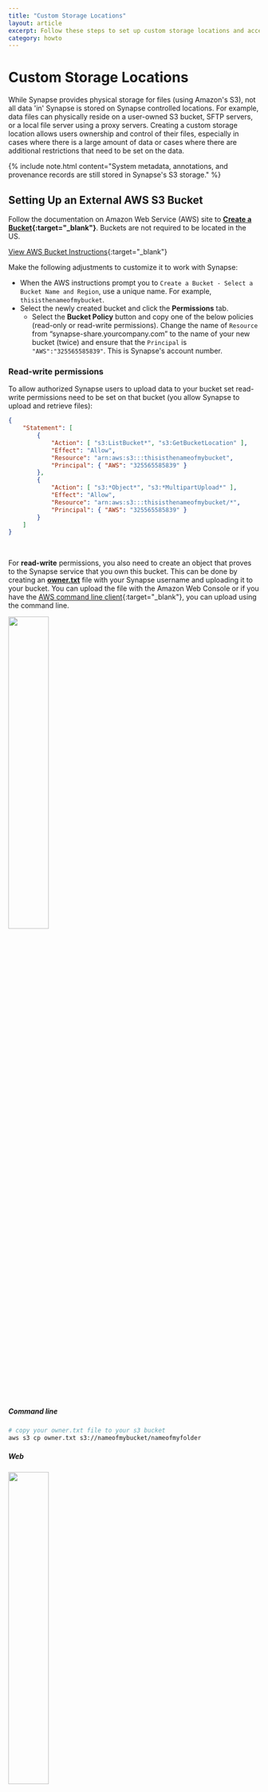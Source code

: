 ```yaml
---
title: "Custom Storage Locations"
layout: article
excerpt: Follow these steps to set up custom storage locations and access them with Synapse. 
category: howto
---
```


<style>
#image {
    width: 100%;
}
#imageSmall {
    width: 40%;
}
</style>


# Custom Storage Locations
While Synapse provides physical storage for files (using Amazon's S3), not all data 'in' Synapse is stored on Synapse controlled locations. For example, data files can physically reside on a user-owned S3 bucket, SFTP servers, or a local file server using a proxy servers. Creating a custom storage location allows users ownership and control of their files, especially in cases where there is a large amount of data or cases where there are additional restrictions that need to be set on the data.

{% include note.html content="System metadata, annotations, and provenance records are still stored in Synapse's S3 storage." %}

## Setting Up an External AWS S3 Bucket

Follow the documentation on Amazon Web Service (AWS) site to **[Create a Bucket](http://docs.aws.amazon.com/AmazonS3/latest/gsg/CreatingABucket.html){:target="_blank"}**. Buckets are not required to be located in the US.

<a href="http://docs.aws.amazon.com/AmazonS3/latest/gsg/CreatingABucket.html" class="btn btn-primary">View AWS Bucket Instructions</a>{:target="_blank"}

Make the following adjustments to customize it to work with Synapse:  

* When the AWS instructions prompt you to `Create a Bucket - Select a Bucket Name and Region`, use a unique name. For example, `thisisthenameofmybucket`. 
* Select the newly created bucket and click the **Permissions** tab.
    * Select the **Bucket Policy** button and copy one of the below policies (read-only or read-write permissions). Change the name of `Resource` from “synapse-share.yourcompany.com” to the name of your new bucket (twice) and ensure that the `Principal` is `"AWS":"325565585839"`. This is Synapse's account number. 

### Read-write permissions
To allow authorized Synapse users to upload data to your bucket set read-write permissions need to be set on that bucket (you allow Synapse to upload and retrieve files):

```json
{
    "Statement": [
        {
            "Action": [ "s3:ListBucket*", "s3:GetBucketLocation" ],
            "Effect": "Allow",
            "Resource": "arn:aws:s3:::thisisthenameofmybucket",
            "Principal": { "AWS": "325565585839" }
        },
        {
            "Action": [ "s3:*Object*", "s3:*MultipartUpload*" ],
            "Effect": "Allow",
            "Resource": "arn:aws:s3:::thisisthenameofmybucket/*",
            "Principal": { "AWS": "325565585839" }
        }
    ]
}
```

<br/>

For **read-write** permissions, you also need to create an object that proves to the Synapse service that you own this bucket. This can be done by creating an **<a href="/assets/downloads/owner.txt" download="owner.txt">owner.txt</a>** file with your Synapse username and uploading it to your bucket. You can upload the file with the Amazon Web Console or if you have  the [AWS command line client](https://aws.amazon.com/cli/){:target="_blank"}, you can upload using the command line. 

<img id="imageSmall" src="/assets/images/ownerTxt.png">

##### Command line

```bash
# copy your owner.txt file to your s3 bucket
aws s3 cp owner.txt s3://nameofmybucket/nameofmyfolder
```

##### Web

<img id="imageSmall" src="/assets/images/uploadAWS.png">

Navigate to your bucket on the Amazon Console and select **Upload** to upload your text file.

### Read-only permissions
If you do not want to allow authorized Synapse users to upload data to your bucket but provide read access you can change the permissions to read-only:

```json
{
    "Statement": [
        {
            "Action": [ "s3:ListBucket*", "s3:GetBucketLocation" ],
            "Effect": "Allow",
            "Resource": "arn:aws:s3:::synapse-share.yourcompany.com",
            "Principal": { "AWS": "325565585839" }
        },
        {
            "Action": [ "s3:GetObject*", "s3:*MultipartUpload*" ],
            "Effect": "Allow",
            "Resource": "arn:aws:s3:::synapse-share.yourcompany.com/*",
            "Principal": { "AWS": "325565585839" }
        }
    ]
}
```

<br/>

### Make sure to enable cross-origin resource sharing (CORS)
In **Permissions**, click **CORS configuration**. In the CORS configuration editor, edit the configuration so that Synapse is included  in the `AllowedOrigin` tag. An example CORS configuration that would allow this is:

```html
<CORSConfiguration>
    <CORSRule>
        <AllowedOrigin>*</AllowedOrigin>
        <AllowedMethod>GET</AllowedMethod>
        <AllowedMethod>POST</AllowedMethod>
        <AllowedMethod>PUT</AllowedMethod>
        <AllowedMethod>HEAD</AllowedMethod>
        <MaxAgeSeconds>3000</MaxAgeSeconds>
        <AllowedHeader>*</AllowedHeader>
    </CORSRule>
</CORSConfiguration>
```

<br/>
<br/>
For more information, please read: [How Do I Configure CORS on My Bucket?](https://docs.aws.amazon.com/AmazonS3/latest/dev/cors.html#how-do-i-enable-cors){:target="_blank"}

### Set S3 Bucket as Upload Location

By default, your `Project/Folder` uses Synapse storage. You can use the external bucket configured above via our programmatic clients or web client.

##### Python

```python
# Set storage location
import synapseclient
import json
syn = synapseclient.login()
PROJECT = 'syn12345'

destination = {'uploadType':'S3', 
               'concreteType':'org.sagebionetworks.repo.model.project.ExternalS3StorageLocationSetting',
               'bucket':'nameofyourbucket'}
destination = syn.restPOST('/storageLocation', body=json.dumps(destination))

project_destination ={'concreteType': 'org.sagebionetworks.repo.model.project.UploadDestinationListSetting', 
                      'settingsType': 'upload'}
project_destination['locations'] = [destination['storageLocationId']]
project_destination['projectId'] = PROJECT

project_destination = syn.restPOST('/projectSettings', body = json.dumps(project_destination))
```

##### R

```r
#set storage location
library(synapser)
library(rjson)
synLogin()
projectId <- 'syn12345'

destination <- list(uploadType='S3', 
                    concreteType='org.sagebionetworks.repo.model.project.ExternalS3StorageLocationSetting',
                    bucket='nameofyourbucket')
destination <- synRestPOST('/storageLocation', body=toJSON(destination))

projectDestination <- list(concreteType='org.sagebionetworks.repo.model.project.UploadDestinationListSetting', 
                           settingsType='upload')
projectDestination$locations <- list(destination$storageLocationId)
projectDestination$projectId <- projectId

projectDestination <- synRestPOST('/projectSettings', body=toJSON(projectDestination))
```

##### Web

 Navigate to your **Project/Folder -> Tools -> Change Storage Location**. In the resulting pop-up, select the `Amazon S3 Bucket` option and fill in the relevant information, where Bucket is the name of your external bucket, Base Key is the name of the folder in your bucket to upload to, and Banner is a short description such as who owns the storage location:

<img id="image" src="/assets/images/external_s3.png">


<br/>

### Adding Files in Your S3 Bucket to Synapse

If your bucket is set for read-write access, files can be added to the bucket using the standard Synapse interface (web or programmatic). 

If the bucket is read-only or you already have content in the bucket, you will have to add representations of the files in Synapse programmatically. This is done using a `FileHandle`, which is a Synapse representation of the file. 

##### Python

```python
# create filehandle
fileHandle = {'concreteType': 'org.sagebionetworks.repo.model.file.S3FileHandle', 
              'fileName'    : 'nameOfFile.csv',
              'contentSize' : "sizeInBytes",
              'contentType' : 'text/csv',
              'contentMd5' :  'md5',
              'bucketName' : destination['bucket'],
              'key' : 's3ObjectKey',
              'storageLocationId': destination['storageLocationId']}
fileHandle = syn.restPOST('/externalFileHandle/s3', json.dumps(fileHandle), endpoint=syn.fileHandleEndpoint)

f = synapseclient.File(parentId=PROJECT, dataFileHandleId = fileHandle['id'])

f = syn.store(f)
```

##### R

```r
# create filehandle
fileHandle <- list(concreteType='org.sagebionetworks.repo.model.file.S3FileHandle', 
                   fileName    = 'nameOfFile.csv',
                   contentSize = 'sizeInBytes',
                   contentType = 'text/csv',
                   contentMd5 =  'md5',
                   storageLocationId = destination$storageLocationId,
                   bucketName = destination$bucket,
                   key ='s3ObjectKey')
fileHandle <- synRestPOST('/externalFileHandle/s3', body=toJSON(fileHandle), endpoint = 'https://file-prod.prod.sagebase.org/file/v1')

f <- File(dataFileHandleId=fileHandle$id, parentId=projectId)

f <- synStore(f)
```

<br/>

Please see the [REST docs](http://docs.synapse.org/rest/org/sagebionetworks/repo/model/project/ExternalS3StorageLocationSetting.html){:target="_blank"} for more information on setting external storage location settings using our REST API.

## Setting Up an External Google Cloud Storage Bucket

Follow the documentation on Google Cloud's site to **[Create a Bucket](https://cloud.google.com/storage/docs/creating-buckets){:target="_blank"}**.

Make the following adjustments to customize it to work with Synapse:  

* Select the newly created bucket and click the **Permissions** tab.
    * Select the **Add members** button and enter the member `synapse-svc-prod@uplifted-crow-246820.iam.gserviceaccount.com`. This is Synapse's service account. Give the account the permissions "Storage Legacy Bucket Reader" and "Storage Object Viewer" for read permission. To allow Synapse to upload files, additionally grant the "Storage Legacy Bucket Writer" permission.


<br/>

For **read-write** permissions, you also need to create an object that proves to the Synapse service that you own this bucket. This can be done by creating an **<a href="/assets/downloads/owner.txt" download="owner.txt">owner.txt</a>** file with your Synapse username and uploading it to your bucket. You can upload the file with the Google Cloud Platform Console, or using the [gsutil application](https://cloud.google.com/storage/docs/gsutil){:target="_blank"}, you can upload using the command line. 

<img id="imageSmall" src="/assets/images/ownerTxt.png">

##### Command line

```bash
# copy your owner.txt file to your s3 bucket
gsutil cp owner.txt gs://nameofmybucket/nameofmyfolder
```

##### Web

Navigate to your bucket on the Google Cloud Console and select the **Upload files** button to upload your text file.

<br/>

### Make sure to enable cross-origin resource sharing (CORS)
Follow the instructions for [Setting CORS on a bucket](https://cloud.google.com/storage/docs/configuring-cors){:target="_blank"}. You may have to insall the [gsutil application](https://cloud.google.com/storage/docs/gsutil){:target="_blank"}.

Using **gsutil**, you can set the CORS configuration with the command 

```
gsutil cors set cors-json-file.json gs://example-bucket
```

Where cors-json-file.json is a local file that contains a valid CORS configuration, like the configuration below. The configuration must include Synapse as a permitted `origin`. An example CORS configuration that would allow this is:

```json
[
    {
        "maxAgeSeconds": 3000,
        "method": ["GET", "POST", "PUT", "HEAD"],
        "origin": ["*"],
        "responseHeader": ["Content-Type"]
    }
]
```

<br/>
For more information, please read: [Configuring cross-origin resource sharing (CORS)](https://cloud.google.com/storage/docs/configuring-cors){:target="_blank"}

### Set Google Cloud Bucket as Upload Location

By default, your `Project` uses Synapse storage. You can use the external bucket configured above via our programmatic clients or web client.

##### Python

```python
# Set storage location
import synapseclient
import json
syn = synapseclient.login()
PROJECT = 'syn12345'

destination = {'uploadType':'GOOGLECLOUDSTORAGE', 
               'concreteType':'org.sagebionetworks.repo.model.project.ExternalGoogleCloudStorageLocationSetting',
               'bucket':'nameofyourbucket'}
destination = syn.restPOST('/storageLocation', body=json.dumps(destination))

project_destination ={'concreteType': 'org.sagebionetworks.repo.model.project.UploadDestinationListSetting', 
                      'settingsType': 'upload'}
project_destination['locations'] = [destination['storageLocationId']]
project_destination['projectId'] = PROJECT

project_destination = syn.restPOST('/projectSettings', body = json.dumps(project_destination))
```

##### R

```r
#set storage location
library(synapser)
library(rjson)
synLogin()
projectId <- 'syn12345'

destination <- list(uploadType='GOOGLECLOUDSTORAGE', 
                    concreteType='org.sagebionetworks.repo.model.project.ExternalGoogleCloudStorageLocationSetting',
                    bucket='nameofyourbucket')
destination <- synRestPOST('/storageLocation', body=toJSON(destination))

projectDestination <- list(concreteType='org.sagebionetworks.repo.model.project.UploadDestinationListSetting', 
                           settingsType='upload')
projectDestination$locations <- list(destination$storageLocationId)
projectDestination$projectId <- projectId

projectDestination <- synRestPOST('/projectSettings', body=toJSON(projectDestination))
```

##### Web

 Navigate to your **Project/Folder -> Tools -> Change Storage Location**. In the resulting pop-up, select the `Google Cloud Storage Bucket` option and fill in the relevant information, where Bucket is the name of your external bucket, Base Key is the name of the folder in your bucket to upload to, and Banner is a short description such as who owns the storage location.

### Adding Files in Your Google Cloud Bucket to Synapse

If your bucket is set for read-write access, files can be added to the bucket using the standard Synapse interface (web or programmatic). 

If the bucket is read-only or you already have content in the bucket, you will have to add representations of the files in Synapse programmatically. This is done using a `FileHandle`, which is a Synapse representation of the file. 

##### Python

```python
# create filehandle
fileHandle = {'concreteType': 'org.sagebionetworks.repo.model.file.GoogleCloudFileHandle', 
              'fileName'    : 'nameOfFile.csv',
              'contentSize' : "sizeInBytes",
              'contentType' : 'text/csv',
              'contentMd5' :  'md5',
              'bucketName' : destination['bucket'],
              'key' : 'googleCloudObjectKey',
              'storageLocationId': destination['storageLocationId']}
fileHandle = syn.restPOST('/externalFileHandle/googleCloud', json.dumps(fileHandle), endpoint=syn.fileHandleEndpoint)

f = synapseclient.File(parentId=PROJECT, dataFileHandleId = fileHandle['id'])

f = syn.store(f)
```

##### R

```r
# create filehandle
fileHandle <- list(concreteType='org.sagebionetworks.repo.model.file.GoogleCloudFileHandle', 
                   fileName    = 'nameOfFile.csv',
                   contentSize = 'sizeInBytes',
                   contentType = 'text/csv',
                   contentMd5 =  'md5',
                   storageLocationId = destination$storageLocationId,
                   bucketName = destination$bucket,
                   key ='googleCloudObjectKey')
fileHandle <- synRestPOST('/externalFileHandle/googleCloud', body=toJSON(fileHandle), endpoint = 'https://file-prod.prod.sagebase.org/file/v1')

f <- File(dataFileHandleId=fileHandle$id, parentId=projectId)

f <- synStore(f)
```

<br/>

Please see the [REST docs](http://docs.synapse.org/rest/org/sagebionetworks/repo/model/project/ExternalGoogleCloudStorageLocationSetting.html){:target="_blank"} for more information on setting external storage location settings using our REST API.

## Using SFTP

To setup an SFTP as a storage location, the settings on the `Project` need to be changed, specifically the `storageLocation` needs to be set. This is best done using either R or Python but has alpha support in the web browser.
Customize the code below to set the storage location as your SFTP server:

##### Python

```python
import synapseclient
import json
syn = synapseclient.login()

destination = { "uploadType":"SFTP",
    "concreteType":"org.sagebionetworks.repo.model.project.ExternalStorageLocationSetting",
    "description":"My SFTP upload location", 
    "supportsSubfolders":True,
    "url":"sftp://your-sftp-server.com",
    "banner":"A descriptive banner, tada!"}

destination = syn.restPOST('/storageLocation', body=json.dumps(destination))

project_destination = {"concreteType":"org.sagebionetworks.repo.model.project.UploadDestinationListSetting", 
    "settingsType":"upload"}
project_destination['projectId'] = PROJECT
project_destination['locations'] = [destination['storageLocationId']]

project_destination = syn.restPOST('/projectSettings', body = json.dumps(project_destination))
```

##### R

```r
library(synapseClient)
synapseLogin()
projectId <- 'syn12345'

destination <- list(uploadType='SFTP',
                    concreteType='org.sagebionetworks.repo.model.project.ExternalStorageLocationSetting',
                    description='My SFTP upload location',
                    supportsSubfolders=TRUE,
                    url='https://your-sftp-server.com',
                    banner='A descriptive banner, tada!')

destination <- synRestPOST('/storageLocation', body=destination)

projectDestination <- list(concreteType='org.sagebionetworks.repo.model.project.UploadDestinationListSetting', 
                           settingsType='upload')
projectDestination$locations <- list(destination$storageLocationId)
projectDestination$projectId <- projectId

projectDestination <- synRestPOST('/projectSettings', body = projectDestination)
```

## Using a Proxy to Access a Local File Server or SFTP Server

For files stored outside of Amazon, an additional proxy is needed to validate the pre-signed URL and then proxy the requested file contents.  View more information **[here](https://github.com/Sage-Bionetworks/file-proxy/wiki){:target="_blank"}** about the process as well as about creating a [local proxy](https://github.com/Sage-Bionetworks/file-proxy/wiki/Setup-Proxy-Local){:target="_blank"} or a [SFTP proxy](https://github.com/Sage-Bionetworks/file-proxy/wiki){:target="_blank"}.

#### Set Project Settings for a Local Proxy
You must have a key ("your_secret_key") to allow Synapse to interact with the filesystem. 

##### Python

```python
import synapseclient
import json
syn = synapseclient.login()
PROJECT = 'syn12345'

destination = {"uploadType":"PROXYLOCAL", 
               "secretKey":"your_secret_key", 
               "proxyUrl":"https://your-proxy.prod.sagebase.org", 
               "concreteType":"org.sagebionetworks.repo.model.project.ProxyStorageLocationSettings"}
destination = syn.restPOST('/storageLocation', body=json.dumps(destination))

project_destination ={"concreteType": "org.sagebionetworks.repo.model.project.UploadDestinationListSetting", 
                      "settingsType": "upload"}
project_destination['locations'] = [destination['storageLocationId']]
project_destination['projectId'] = PROJECT

project_destination = syn.restPOST('/projectSettings', body = json.dumps(project_destination))
```

##### R

```r
library(synapser)
synLogin()
projectId <- 'syn12345'

destination <- list(uploadType='PROXYLOCAL', 
                    secretKey='your_secret_key', 
                    proxyUrl='https://your-proxy.prod.sagebase.org', 
                    concreteType='org.sagebionetworks.repo.model.project.ProxyStorageLocationSettings')
destination <- synRestPOST('/storageLocation', body=toJSON(destination))

projectDestination <- list(concreteType='org.sagebionetworks.repo.model.project.UploadDestinationListSetting', 
                           settingsType='upload')
projectDestination$locations <- list(destination$storageLocationId)
projectDestination$projectId <- projectId

projectDestination <- synRestPOST('/projectSettings', body=toJSON(projectDestination))
```

#### Set Project Settings for a SFTP Proxy

You must have a key ("your_secret_key") to allow Synapse to interact with the filesystem.

##### Python

```python
import synapseclient
import json
syn = synapseclient.login()
PROJECT = 'syn12345'

destination = {"uploadType":"SFTP", 
               "secretKey":"your_secret_key", 
               "proxyUrl":"https://your-proxy.prod.sagebase.org", 
               "concreteType":"org.sagebionetworks.repo.model.project.ProxyStorageLocationSettings"}
destination = syn.restPOST('/storageLocation', body=json.dumps(destination))

project_destination ={"concreteType": "org.sagebionetworks.repo.model.project.UploadDestinationListSetting", 
                      "settingsType": "upload"}
project_destination['locations'] = [destination['storageLocationId']]
project_destination['projectId'] = PROJECT

project_destination = syn.restPOST('/projectSettings', body = json.dumps(project_destination))
```

##### R

```r
library(synapser)
synLogin()
projectId <- 'syn12345'

destination <- list(uploadType='SFTP', 
                    secretKey='your_secret_key', 
                    proxyUrl='https://your-proxy.prod.sagebase.org', 
                    concreteType='org.sagebionetworks.repo.model.project.ProxyStorageLocationSettings')
destination <- synRestPOST('/storageLocation', body=toJSON(destination))

projectDestination <- list(concreteType='org.sagebionetworks.repo.model.project.UploadDestinationListSetting', 
                           settingsType='upload')
projectDestination$locations <- list(destination$storageLocationId)
projectDestination$projectId <- projectId

projectDestination <- synRestPOST('/projectSettings', body=toJSON(projectDestination))
```
